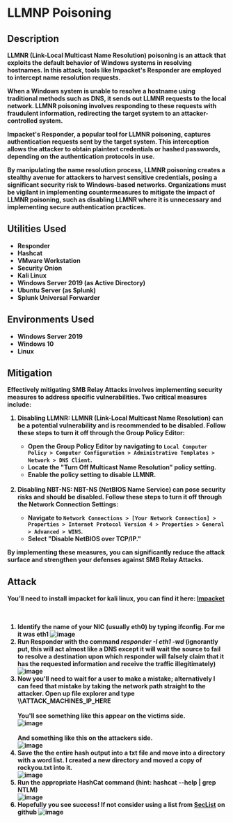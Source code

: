 <h1>LLMNP Poisoning</h1>
<b>
<h2>Description</h2>
LLMNR (Link-Local Multicast Name Resolution) poisoning is an attack that exploits the default behavior of Windows systems in resolving hostnames. In this attack, tools like Impacket's Responder are employed to intercept name resolution requests.

When a Windows system is unable to resolve a hostname using traditional methods such as DNS, it sends out LLMNR requests to the local network. LLMNR poisoning involves responding to these requests with fraudulent information, redirecting the target system to an attacker-controlled system.

Impacket's Responder, a popular tool for LLMNR poisoning, captures authentication requests sent by the target system. This interception allows the attacker to obtain plaintext credentials or hashed passwords, depending on the authentication protocols in use.

By manipulating the name resolution process, LLMNR poisoning creates a stealthy avenue for attackers to harvest sensitive credentials, posing a significant security risk to Windows-based networks. Organizations must be vigilant in implementing countermeasures to mitigate the impact of LLMNR poisoning, such as disabling LLMNR where it is unnecessary and implementing secure authentication practices.<br />
 
<p align="center">
<h2>Utilities Used</h2>
 
- <b>Responder</b>
- <b>Hashcat</b>
- <b>VMware Workstation</b>
- <b>Security Onion</b>
- <b>Kali Linux</b>
- <b>Windows Server 2019 (as Active Directory)</b>
- <b>Ubuntu Server (as Splunk)</b>
- <b>Splunk Universal Forwarder</b>


<h2>Environments Used </h2>

- <b>Windows Server 2019</b>
- <b>Windows 10</b>
- <b>Linux</b>

<h2>Mitigation</h2>
<p>Effectively mitigating SMB Relay Attacks involves implementing security measures to address specific vulnerabilities. Two critical measures include:</p>

<ol>
  <li><strong>Disabling LLMNR:</strong> LLMNR (Link-Local Multicast Name Resolution) can be a potential vulnerability and is recommended to be disabled. Follow these steps to turn it off through the Group Policy Editor:</li>

  <ul>
    <li>Open the Group Policy Editor by navigating to <code>Local Computer Policy &gt; Computer Configuration &gt; Administrative Templates &gt; Network &gt; DNS Client</code>.</li>
    <li>Locate the "Turn Off Multicast Name Resolution" policy setting.</li>
    <li>Enable the policy setting to disable LLMNR.</li>
  </ul>
  <br />

  <li><strong>Disabling NBT-NS:</strong> NBT-NS (NetBIOS Name Service) can pose security risks and should be disabled. Follow these steps to turn it off through the Network Connection Settings:</li>

  <ul>
    <li>Navigate to <code>Network Connections &gt; [Your Network Connection] &gt; Properties &gt; Internet Protocol Version 4 &gt; Properties &gt; General &gt; Advanced &gt; WINS</code>.</li>
    <li>Select "Disable NetBIOS over TCP/IP."</li>
  </ul>
</ol>

<p>By implementing these measures, you can significantly reduce the attack surface and strengthen your defenses against SMB Relay Attacks.</p>


<b>
 
<h2>Attack</h2>

 
You’ll need to install impacket for kali linux, you can find it here: 
[Impacket](https://github.com/fortra/impacket)<br />
<br /><br />


1. Identify the name of your NIC (usually eth0) by typing ifconfig. For me it was eth1
![image](https://github.com/AlexanderStroer/Cybersecurity-Homelab/assets/122342684/851ba128-52e2-4a1c-bc58-475fdd58ea28)<br />
1. Run Responder with the command <i> responder -I eth1 -wd </i>(ignorantly put, this will act almost like a DNS except it will wait the source to fail to resolve a destination upon which responder will falsely claim that it has the requested information and receive the traffic illegitimately)<br />
![image](https://github.com/AlexanderStroer/Cybersecurity-Homelab/assets/122342684/d8ee2913-92dc-4fde-83da-23b5d970338b)<br />
1. Now you'll need to wait for a user to make a mistake; alternatively I can feed that mistake by taking the network path straight to the attacker. Open up file explorer and type \\\ATTACK_MACHINES_IP_HERE<br /> <br />You'll see something like this appear on the victims side.<br />
![image](https://github.com/AlexanderStroer/Cybersecurity-Homelab/assets/122342684/8626effd-5e38-4573-bd08-9c67e9290afe)<br />
<br />And something like this on the attackers side.<br />
![image](https://github.com/AlexanderStroer/Cybersecurity-Homelab/assets/122342684/3581fa7e-7ea4-4391-957b-aa49f2d7a291)
1. Save the the entire hash output into a txt file and move into a directory with a word list. I created a new directory and moved a copy of rockyou.txt into it.<br />
![image](https://github.com/AlexanderStroer/Cybersecurity-Homelab/assets/122342684/1d70574a-ec55-4bbf-8f41-cfd9a2ee16d1)<br />
1. Run the appropriate HashCat command (hint: hashcat --help | grep NTLM)<br />
![image](https://github.com/AlexanderStroer/Cybersecurity-Homelab/assets/122342684/1f8fa93a-3ad1-4243-b07b-c716ef05f281)
1. Hopefully you see success! If not consider using a list from [SecList](https://github.com/danielmiessler/SecLists) on github
![image](https://github.com/AlexanderStroer/Cybersecurity-Homelab/assets/122342684/432f5775-c881-41dc-bac0-a545833cbfd1)


</p>

<!--
 ```diff
- text in red
+ text in green
! text in orange
# text in gray
@@ text in purple (and bold)@@
```
--!>

